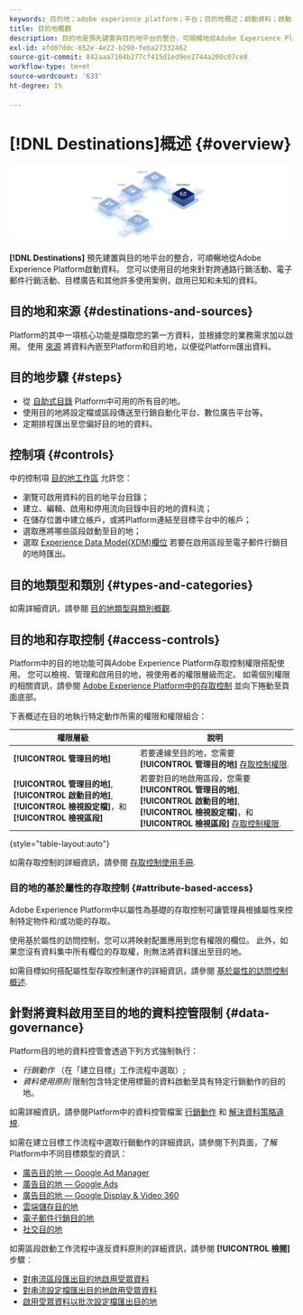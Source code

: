 ```yaml
---
keywords: 目的地；adobe experience platform；平台；目的地概述；啟動資料；啟動；
title: 目的地概觀
description: 目的地是預先建置與目的地平台的整合，可順暢地從Adobe Experience Platform啟動資料。 您可以使用Adobe Experience Platform中的目的地，針對跨通路行銷活動、電子郵件行銷活動、目標廣告和其他許多使用案例，啟用已知和未知的資料。
exl-id: afd07ddc-652e-4e22-b298-feba27332462
source-git-commit: 842aaa7104b277cf415d1ed9ee2744a200c07ce8
workflow-type: tm+mt
source-wordcount: '633'
ht-degree: 1%

---
```


# [!DNL Destinations]概述 {#overview}

![目的地概述橫幅](./assets/overview/destinations-overview-banner.png)

**[!DNL Destinations]** 預先建置與目的地平台的整合，可順暢地從Adobe Experience Platform啟動資料。 您可以使用目的地來針對跨通路行銷活動、電子郵件行銷活動、目標廣告和其他許多使用案例，啟用已知和未知的資料。

## 目的地和來源 {#destinations-and-sources}

Platform的其中一項核心功能是擷取您的第一方資料，並根據您的業務需求加以啟用。 使用 [來源](../sources/home.md) 將資料內嵌至Platform和目的地，以便從Platform匯出資料。

## 目的地步驟 {#steps}

* 從 [自助式目錄](./catalog/overview.md) Platform中可用的所有目的地。
* 使用目的地將設定檔或區段傳送至行銷自動化平台、數位廣告平台等。
* 定期排程匯出至您偏好目的地的資料。

## 控制項 {#controls}

中的控制項 [目的地工作區](./ui/destinations-workspace.md) 允許您：

* 瀏覽可啟用資料的目的地平台目錄；
* 建立、編輯、啟用和停用流向目錄中目的地的資料流；
* 在儲存位置中建立帳戶，或將Platform連結至目標平台中的帳戶；
* 選取應將哪些區段啟動至目的地；
* 選取 [Experience Data Model(XDM)欄位](../xdm/home.md) 若要在啟用區段至電子郵件行銷目的地時匯出。

## 目的地類型和類別 {#types-and-categories}

如需詳細資訊，請參閱 [目的地類型與類別概觀](./destination-types.md).

## 目的地和存取控制 {#access-controls}

Platform中的目的地功能可與Adobe Experience Platform存取控制權限搭配使用。 您可以檢視、管理和啟用目的地，視使用者的權限層級而定。 如需個別權限的相關資訊，請參閱 [Adobe Experience Platform中的存取控制](../access-control/home.md) 並向下捲動至頁面底部。

下表概述在目的地執行特定動作所需的權限和權限組合：

| 權限層級 | 說明 |
| ---- | ----|
| **[!UICONTROL 管理目的地]** | 若要連線至目的地，您需要 **[!UICONTROL 管理目的地]** [存取控制權限](/help/access-control/home.md#permissions). |
| **[!UICONTROL 管理目的地]**, **[!UICONTROL 啟動目的地]**, **[!UICONTROL 檢視設定檔]**，和 **[!UICONTROL 檢視區段]** | 若要對目的地啟用區段，您需要 **[!UICONTROL 管理目的地]**, **[!UICONTROL 啟動目的地]**, **[!UICONTROL 檢視設定檔]**，和 **[!UICONTROL 檢視區段]** [存取控制權限](/help/access-control/home.md#permissions). |

{style=&quot;table-layout:auto&quot;}

如需存取控制的詳細資訊，請參閱 [存取控制使用手冊](../access-control/ui/overview.md).

### 目的地的基於屬性的存取控制 {#attribute-based-access}

Adobe Experience Platform中以屬性為基礎的存取控制可讓管理員根據屬性來控制特定物件和/或功能的存取。

使用基於屬性的訪問控制，您可以將映射配置應用到您有權限的欄位。 此外，如果您沒有資料集中所有欄位的存取權，則無法將資料匯出至目的地。

如需目標如何搭配屬性型存取控制運作的詳細資訊，請參閱 [基於屬性的訪問控制概述](../access-control/abac/overview.md#destinations).

## 針對將資料啟用至目的地的資料控管限制 {#data-governance}

Platform目的地的資料控管會透過下列方式強制執行：

* *行銷動作* （在「建立目標」工作流程中選取）;
* *資料使用原則* 限制包含特定使用標籤的資料啟動至具有特定行銷動作的目的地。

如需詳細資訊，請參閱Platform中的資料控管檔案 [行銷動作](../data-governance/policies/overview.md) 和 [解決資料策略違規](../data-governance/enforcement/auto-enforcement.md).

如需在建立目標工作流程中選取行銷動作的詳細資訊，請參閱下列頁面，了解Platform中不同目標類型的資訊：

* [廣告目的地 — Google Ad Manager ](./catalog/advertising/google-ad-manager.md)
* [廣告目的地 — Google Ads](./catalog/advertising/google-ads-destination.md)
* [廣告目的地 — Google Display &amp; Video 360 ](./catalog/advertising/google-dv360.md)
* [雲端儲存目的地](./catalog/cloud-storage/overview.md)
* [電子郵件行銷目的地](./catalog/email-marketing/overview.md)
* [社交目的地](./catalog/social/overview.md)

如需區段啟動工作流程中違反資料原則的詳細資訊，請參閱 **[!UICONTROL 檢閱]** 步驟：

* [對串流區段匯出目的地啟用受眾資料](./ui/activate-segment-streaming-destinations.md#review)
* [對串流設定檔匯出目的地啟用受眾資料](./ui/activate-streaming-profile-destinations.md#review)
* [啟用受眾資料以批次設定檔匯出目的地](./ui/activate-batch-profile-destinations.md#review)
